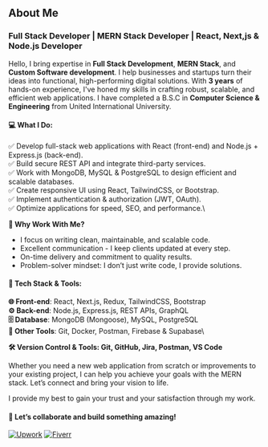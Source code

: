 ## About Me

### Full Stack Developer | MERN Stack Developer | React, Next,js & Node.js Developer

Hello,
I bring expertise in **Full Stack Development**, **MERN Stack**, and **Custom Software development**. I help businesses and startups turn their ideas into functional, high-performing digital solutions. With **3 years** of hands-on experience, I've honed my skills in crafting robust, scalable, and efficient web applications.
I have completed a B.S.C in **Computer Science & Engineering** from United International University.

#### 💻 What I Do:

:white_check_mark: Develop full-stack web applications with React (front-end) and Node.js + Express.js (back-end).\
:white_check_mark: Build secure REST API and integrate third-party services.\
:white_check_mark: Work with MongoDB, MySQL & PostgreSQL to design efficient and scalable databases.\
:white_check_mark: Create responsive UI using React, TailwindCSS, or Bootstrap.\
:white_check_mark: Implement  authentication & authorization (JWT, OAuth).\
:white_check_mark: Optimize applications for speed, SEO, and performance.\

**:loudspeaker: Why Work With Me?**

- I focus on writing clean, maintainable, and scalable code.
- Excellent communication - I keep clients updated at every step.
- On-time delivery and commitment to quality results.
- Problem-solver mindset: I don’t just write code, I provide solutions.

#### 📌 Tech Stack & Tools:

**:globe_with_meridians: Front-end**: React, Next.js, Redux, TailwindCSS, Bootstrap\
**:gear: Back-end**: Node.js, Express.js, REST APIs, GraphQL\
**:file_cabinet: Database**: MongoDB (Mongoose), MySQL, PostgreSQL\
**:toolbox: Other Tools**: Git, Docker, Postman, Firebase & Supabase\

**🛠️ Version Control & Tools: Git, GitHub, Jira, Postman, VS Code**

Whether you need a new web application from scratch or improvements to your existing project, I can help you achieve your goals with the MERN stack. Let’s connect and bring your vision to life.

I provide my best to gain your trust and your satisfaction through my work.

#### 🚀 Let’s collaborate and build something amazing!



[![Upwork](https://img.shields.io/badge/Upwork-6fda44?style=for-the-badge&logo=upwork&logoColor=white)](https://www.upwork.com/freelancers/~016e4ade586386f321?mp_source=share)
[![Fiverr](https://img.shields.io/badge/Fiverr-1DBF73?style=for-the-badge&logo=fiverr&logoColor=white)](https://www.fiverr.com/s/GzWBvP7)
